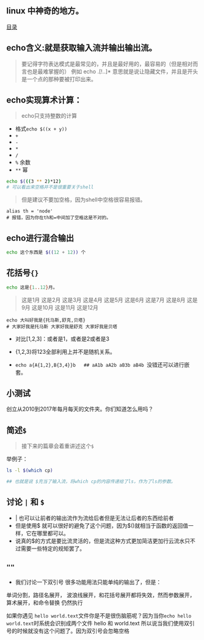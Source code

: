 ## linux 中神奇的地方。

[目录](./summary.md)

## echo含义:就是获取输入流并输出输出流。
  > 要记得字符表达模式是最常见的，并且是最好用的，最容易的（但是相对而言也是最难掌握的）
  > 例如 echo .[!..]* 意思就是说让隐藏文件，并且是开头是一个点的那种要被打印出来。

## echo实现算术计算：

   > echo只支持整数的计算


  - 格式`echo $((x + y))`
  - `+`
  - `-`
  - `*`
  - `/`
  - `%` 余数
  - `**` 幂

  ```bash
  echo $(((3 ** 2)*12)
  # 可以看出来空格并不是很重要关于shell
  ```
  > 但是建议不要加空格，因为shell中空格很容易报错。

  ```
  alias th = 'node'
  # 报错，因为你在th和=中间加了空格这是不对的。
  ```

## echo进行混合输出

 ```bash
 echo 这个东西是 $((12 + 12)) 个
 ```

## 花括号`{}`
```bash
echo 这是{1..12}月。
```
> 这是1月 这是2月 这是3月 这是4月 这是5月 这是6月 这是7月 这是8月 这是9月 这是10月 这是11月 这是12月

```basg
echo 大叫好我是{托马斯,舒克,贝塔}
# 大家好我是托马斯 大家好我是舒克 大家好我是贝塔

```
  - 对比[1,2,3]：或者是1，或者是2或者是3

  - {1,2,3}将123全部利用上并不是随机关系。

  - `echo a{A{1,2},B{3,4}}b   ## aA1b aA2b aB3b aB4b `没错还可以进行嵌套。

## 小测试
创立从2010到2017年每月每天的文件夹。你们知道怎么用吗？

## 简述`$`
> 接下来的篇章会着重讲述这个`$`

举例子：
```bash
ls -l $(which cp)

## 也就是说 $充当了输入流，将which cp的内容传递给了ls，作为了ls的参数。
```
## 讨论 `|` 和 `$`

  - | 也可以让前者的输出流作为流给后者但是无法让后者的东西给前者
  - 但是使用$ 就可以很好的避免了这个问题，因为$()就相当于函数的返回值一样，它在哪里都可以。
  - 说真的$的方式是要比流灵活的，但是流这种方式更加简洁更加行云流水只不过需要一些特定的规矩罢了。

## `""`
  - 我们讨论一下双引号
很多功能用法只能单纯的输出了，但是：

单词分割，路径名展开， 波浪线展开，和花括号展开都将失效，然而参数展开，算术展开，和命令替换 仍然执行

如果你遇见 `hello world.text`文件你是不是很伤脑筋呢？因为当你`echo hello world.text`时系统会识别成两个文件 hello 和 world.text 所以说当我们使用双引号的时候就没有这个问题了。因为双引号会忽略空格
